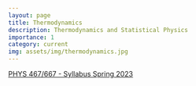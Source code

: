```yaml
---
layout: page
title: Thermodynamics
description: Thermodynamics and Statistical Physics
importance: 1
category: current
img: assets/img/thermodynamics.jpg
---
```


 [PHYS 467/667 - Syllabus Spring 2023](assets/pdf/PHY467_667_Syllabus.pdf)
